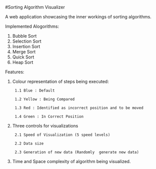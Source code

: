 #Sorting Algorithm Visualizer

A web application showcasing the inner workings of sorting algorithms.

Implemented Alogorithms:
1. Bubble Sort
2. Selection Sort
3. Insertion Sort
4. Merge Sort
5. Quick Sort
6. Heap Sort

Features:
1. Colour representation of steps being executed:

        1.1 Blue : Default
        
        1.2 Yellow : Being Compared
        
        1.3 Red : Identified as incorrect position and to be moved 
        
        1.4 Green : In Correct Position
        
2. Three controls for visualizations

        2.1 Speed of Visualization (5 speed levels)
        
        2.2 Data size
        
        2.3 Generation of new data (Randomly  generate new data)
        
3. Time and Space complexity of algorithm being visualized.
